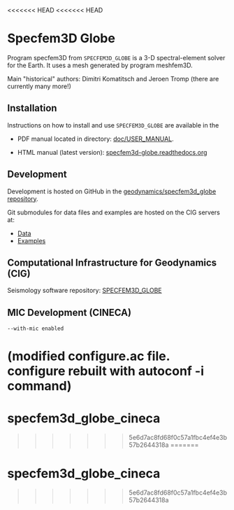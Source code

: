<<<<<<< HEAD
<<<<<<< HEAD
# Specfem3D Globe

Program specfem3D from `SPECFEM3D_GLOBE` is a 3-D spectral-element solver for the Earth.
It uses a mesh generated by program meshfem3D.

Main "historical" authors: Dimitri Komatitsch and Jeroen Tromp
  (there are currently many more!)

## Installation

Instructions on how to install and use `SPECFEM3D_GLOBE` are available
in the 

- PDF manual located in directory: [doc/USER_MANUAL](doc/USER_MANUAL).

- HTML manual (latest version): [specfem3d-globe.readthedocs.org](http://specfem3d-globe.readthedocs.org/)


## Development

Development is hosted on GitHub in the
[geodynamics/specfem3d_globe repository](https://github.com/geodynamics/specfem3d_globe).

Git submodules for data files and examples are hosted on the CIG servers
at:

  * [Data](http://vcs.geodynamics.org/gitweb/?p=specfem3d_globe_data.git)
  * [Examples](http://vcs.geodynamics.org/gitweb/?p=specfem3d_globe_examples.git)


## Computational Infrastructure for Geodynamics (CIG)

Seismology software repository: [SPECFEM3D_GLOBE](https://geodynamics.org/cig/software/specfem3d_globe/)


## MIC Development (CINECA)
	
	--with-mic enabled
(modified configure.ac file. configure rebuilt with autoconf -i command)
=======
# specfem3d_globe_cineca
>>>>>>> 5e6d7ac8fd68f0c57a1fbc4ef4e3b57b2644318a
=======
# specfem3d_globe_cineca
>>>>>>> 5e6d7ac8fd68f0c57a1fbc4ef4e3b57b2644318a
